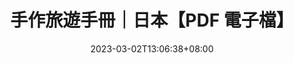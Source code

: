 ---
title: '手作旅遊手冊｜日本【PDF 電子檔】'
date: '2023-03-02T13:06:38+08:00'
description: '「旅行結束後，你能夠帶走的是什麼？」如果每次旅行，都能獲得一個獨一無二的實體收藏品，那該有多令人難忘？出台灣的旅遊手冊就此誕生了。'
tags: [旅遊手冊]
cover: 'https://public-files.gumroad.com/muju9n1mveidjitq5jwgd1lwwrao'
external_url: 'https://exittaiwan.gumroad.com/l/travel-brochure-japan'
layout: 'shop'
---